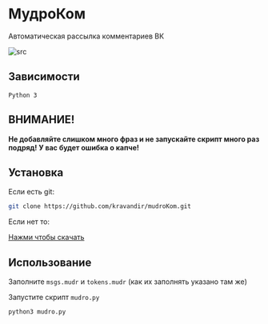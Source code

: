 # МудроКом
 
Автоматическая рассылка комментариев ВК

![src](https://media.discordapp.net/attachments/932276304374534147/988060911312969788/bot.png?width=958&height=468)

## Зависимости
`Python 3`

## ВНИМАНИЕ!
**Не добавляйте слишком много фраз и не запускайте скрипт много раз подряд! У вас будет ошибка о капче!**

## Установка
Если есть git:
```bash
git clone https://github.com/kravandir/mudroKom.git
```
Если нет то:

[Нажми чтобы скачать](https://github.com/kravandir/mudroKom/archive/refs/heads/main.zip)

## Использование

Заполните `msgs.mudr` и `tokens.mudr` (как их заполнять указано там же)

Запустите скрипт `mudro.py`
```bash
python3 mudro.py
```
